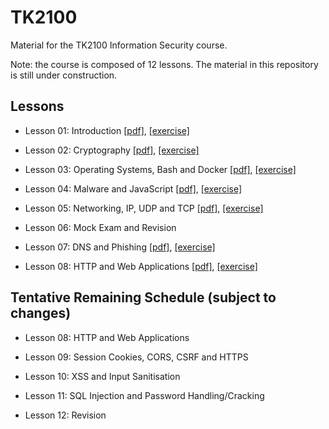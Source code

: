 # TK2100
Material for the TK2100 Information Security course.

Note: the course is composed of 12 lessons.
The material in this repository is still under construction.


## Lessons

* Lesson 01: Introduction 
[[pdf]](lessons/01/lesson_01_intro.pdf), [[exercise]](exercises/01/ex_01.md) 

* Lesson 02: Cryptography 
[[pdf]](lessons/02/lesson_02_cryptography.pdf), [[exercise]](exercises/02/ex_02.md) 

* Lesson 03: Operating Systems, Bash and Docker 
[[pdf]](lessons/03/lesson_03_os.pdf), [[exercise]](exercises/03/ex_03.md) 

* Lesson 04: Malware and JavaScript 
[[pdf]](lessons/04/lesson_04_malware.pdf), [[exercise]](exercises/04/ex_04.md)

* Lesson 05: Networking, IP, UDP and TCP 
[[pdf]](lessons/05/lesson_05_network_1.pdf), [[exercise]](exercises/05/ex_05.md)

* Lesson 06: Mock Exam and Revision

* Lesson 07: DNS and Phishing
[[pdf]](lessons/07/lesson_07_network_2.pdf), [[exercise]](exercises/07/ex_07.md)

* Lesson 08: HTTP and Web Applications 
[[pdf]](lessons/08/lesson_08_web.pdf), [[exercise]](exercises/08/ex_08.md)


## Tentative Remaining Schedule (subject to changes)

* Lesson 08: HTTP and Web Applications 

* Lesson 09: Session Cookies, CORS, CSRF and HTTPS

* Lesson 10: XSS and Input Sanitisation

* Lesson 11: SQL Injection and Password Handling/Cracking

* Lesson 12: Revision 